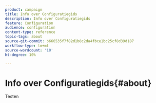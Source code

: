 ```yaml
---
product: campaign
title: Info over Configuratiegids
description: Info over Configuratiegids
feature: Configuration
audience: configuration
content-type: reference
topic-tags: about
source-git-commit: b666535f7f82d1b8c2da4fbce1bc25cf8d39d187
workflow-type: tm+mt
source-wordcount: '10'
ht-degree: 10%

---
```



# Info over Configuratiegids{#about}



Testen


